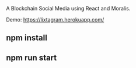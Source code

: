 A Blockchain Social Media using React and Moralis.

Demo: https://lixtagram.herokuapp.com/

## npm install

## npm run start
